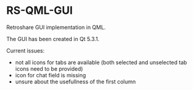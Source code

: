 RS-QML-GUI
==========

Retroshare GUI implementation in QML.

The GUI has been created in Qt 5.3.1.

Current issues:
- not all icons for tabs are available (both selected and unselected tab icons need to be
provided)
- icon for chat field is missing
- unsure about the usefullness of the first column
